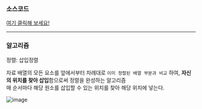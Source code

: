 ### 소스코드
[여기 클릭해 보세요!](https://github.com/BE-Archive/Algorithm-Study/blob/main/wnso-kim/Week_03/BOJ_2750_수정렬하기_삽입_선택/BOJ_2750_수정렬하기_삽입정렬.java)

---
### 알고리즘
정렬: 삽입정렬

자료 배열의 모든 요소를 앞에서부터 차례대로 `이미 정렬된 배열 부분과 비교` 하여, **자신의 위치를 찾아 삽입**함으로써 정렬을 완성하는 알고리즘<br>
매 순서마다 해당 원소를 삽입할 수 있는 위치를 찾아 해당 위치에 넣는다.

![image](https://github.com/BE-Archive/Algorithm-Study/assets/109727039/274fd253-b6be-44c8-9481-14ffe51f320b)